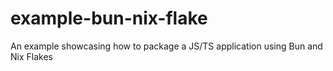 # example-bun-nix-flake
An example showcasing how to package a JS/TS application using Bun and Nix Flakes
